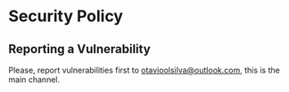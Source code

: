 # Security Policy

## Reporting a Vulnerability

Please, report vulnerabilities first to otavioolsilva@outlook.com, this is the main channel.
